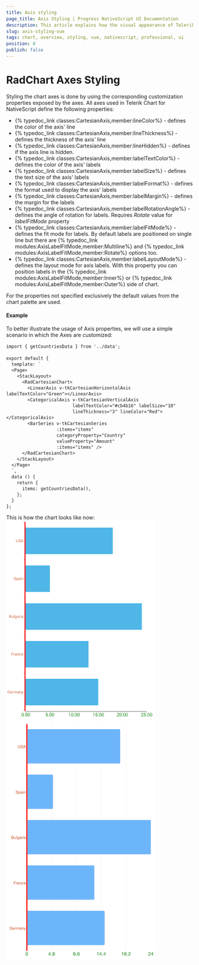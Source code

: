 ```yaml
---
title: Аxis styling
page_title: Axis Styling | Progress NativeScript UI Documentation
description: This article explains how the visual appearance of Telerik Chart's axis for NativeScript can be customized.
slug: axis-styling-vue
tags: chart, overview, styling, vue, nativescript, professional, ui
position: 8
publish: false
---
```


# RadChart Axes Styling
Styling the chart axes is done by using the corresponding customization properties exposed by the axes. All axes used in Telerik Chart for NativeScript define the following properties:

- {% typedoc_link classes:CartesianAxis,member:lineColor%} - defines the color of the axis' line
- {% typedoc_link classes:CartesianAxis,member:lineThickness%} - defines the thickness of the axis' line
- {% typedoc_link classes:CartesianAxis,member:lineHidden%} - defines if the axis line is hidden.
- {% typedoc_link classes:CartesianAxis,member:labelTextColor%} - defines the color of the axis' labels
- {% typedoc_link classes:CartesianAxis,member:labelSize%} - defines the text size of the axis' labels
- {% typedoc_link classes:CartesianAxis,member:labelFormat%} - defines the format used to display the axis' labels
- {% typedoc_link classes:CartesianAxis,member:labelMargin%} - defines the margin for the labels
- {% typedoc_link classes:CartesianAxis,member:labelRotationAngle%} - defines the angle of rotation for labels. Requires *Rotate* value for *labelFitMode* property
- {% typedoc_link classes:CartesianAxis,member:labelFitMode%} - defines the fit mode for labels. By default labels are positioned on single line but there are {% typedoc_link modules:AxisLabelFitMode,member:Multiline%} and {% typedoc_link modules:AxisLabelFitMode,member:Rotate%} options too.
- {% typedoc_link classes:CartesianAxis,member:labelLayoutMode%} - defines the layout mode for axis labels. With this property you can position labels in the {% typedoc_link modules:AxisLabelFitMode,member:Inner%} or {% typedoc_link modules:AxisLabelFitMode,member:Outer%} side of chart.

For the properties not specified exclusively the default values from the chart palette are used.

#### Example

To better illustrate the usage of Axis properties, we will use a simple scenario in which the Axes are customized:

```
import { getCountriesData } from '../data';

export default {
  template: `
  <Page>
    <StackLayout>
      <RadCartesianChart>
        <LinearAxis v-tkCartesianHorizontalAxis labelTextColor="Green"></LinearAxis>
        <CategoricalAxis v-tkCartesianVerticalAxis
                         labelTextColor="#cb4b16" labelSize="10"
                         lineThickness="3" lineColor="Red"></CategoricalAxis>
        <BarSeries v-tkCartesianSeries
                   :items="items"
                   categoryProperty="Country"
                   valueProperty="Amount"
                   :items="items" />
      </RadCartesianChart>
    </StackLayout>
  </Page>
  `,
  data () {
    return {
      items: getCountriesData(),
    };
  }
};
```

This is how the chart looks like now:
![Axis styling](images/axis_styling_android.png "Android") ![Axis styling](images/axis_styling_ios.png "iOS")